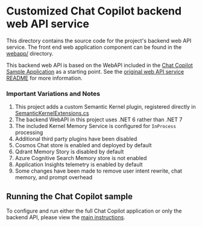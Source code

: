 # Customized Chat Copilot backend web API service

This directory contains the source code for the project's backend web API service. The front end web application component can be found in the [webapp/](../webapp/) directory.

This backend web API is based on the WebAPI included in the [Chat Copilot Sample Application](https://github.com/microsoft/chat-copilot) as a starting point. See the [original web API service README](https://github.com/microsoft/chat-copilot/tree/main/webapi) for more information. 

### Important Variations and Notes

1. This project adds a custom Semantic Kernel plugin, registered directly in [SemanticKernelExtensions.cs](./Extensions/SemanticKernelExtensions.cs)
2. The backend WebAPI in this project uses .NET 6 rather than .NET 7
3. The included Kernel Memory Service is configured for `InProcess` processing 
4. Additional third party plugins have been disabled
5. Cosmos Chat store is enabled and deployed by default
6. Qdrant Memory Story is disabled by default
7. Azure Cognitive Search Memory store is not enabled
8. Application Insights telemetry is enabled by default
9. Some changes have been made to remove user intent rewrite, chat memory, and prompt overhead

## Running the Chat Copilot sample

To configure and run either the full Chat Copilot application or only the backend API, please view the [main instructions](../README.md#instructions).

